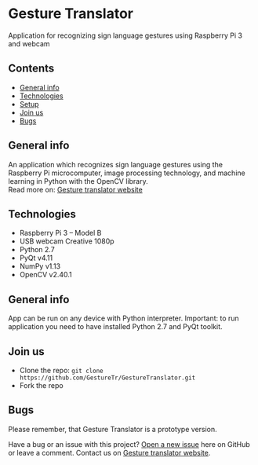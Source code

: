 # Gesture Translator

Application for recognizing sign language gestures using Raspberry Pi 3 and webcam

## Contents
* [General info](#general-info)
* [Technologies](#technologies)
* [Setup](#setup)
* [Join us](#join-us)
* [Bugs](#bugs)

## General info

An application which recognizes sign language gestures using the Raspberry Pi microcomputer, image processing technology, and machine learning in Python with the OpenCV library.   
Read more on: [Gesture translator website](https://gesturetr.github.io/Gesture-www/index.html)

## Technologies

* Raspberry Pi 3 – Model B  
* USB webcam Creative 1080p  
* Python 2.7  
* PyQt v4.11 
* NumPy v1.13
* OpenCV v2.40.1 

## General info

App can be run on any device with Python interpreter. 
Important: to run application you need to have installed Python 2.7 and PyQt toolkit. 

## Join us
* Clone the repo: `git clone https://github.com/GestureTr/GestureTranslator.git`
* Fork the repo

## Bugs

Please remember, that Gesture Translator is a prototype version.

Have a bug or an issue with this project? [Open a new issue](https://github.com/GestureTr/GestureTranslator/issues) here on GitHub or leave a comment. Contact us on [Gesture translator website](https://gesturetr.github.io/Gesture-www/index.html).


